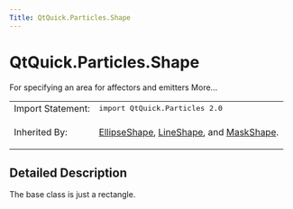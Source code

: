 ```yaml
---
Title: QtQuick.Particles.Shape
---
```


# QtQuick.Particles.Shape

<span class="subtitle"></span>
<!-- $$$Shape-brief -->
<p>For specifying an area for affectors and emitters More...</p>
<!-- @@@Shape -->
<table class="alignedsummary">
<tr><td class="memItemLeft rightAlign topAlign"> Import Statement:</td><td class="memItemRight bottomAlign"> </b><tt>import QtQuick.Particles 2.0</tt></td></tr><tr><td class="memItemLeft rightAlign topAlign"> Inherited By:</td><td class="memItemRight bottomAlign"> <p><a href="QtQuick.Particles.EllipseShape.md">EllipseShape</a>, <a href="QtQuick.Particles.LineShape.md">LineShape</a>, and <a href="QtQuick.Particles.MaskShape.md">MaskShape</a>.</p>
</td></tr></table><ul>
</ul>
<!-- $$$Shape-description -->
<h2>Detailed Description</h2>
<p>The base class is just a rectangle.</p>
<!-- @@@Shape -->
